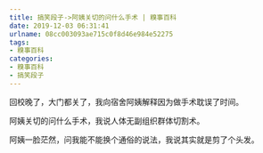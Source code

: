 ```yaml
---
title: 搞笑段子->阿姨关切的问什么手术 | 糗事百科
date: 2019-12-03 06:31:41
urlname: 08cc003093ae715c0f8d46e984e52275
tags: 
- 糗事百科
categories:
- 糗事百科
- 搞笑段子
---
```

回校晚了，大门都关了，我向宿舍阿姨解释因为做手术耽误了时间。

阿姨关切的问什么手术，我说人体无副组织群体切割术。

阿姨一脸茫然，问我能不能换个通俗的说法，我说其实就是剪了个头发。


